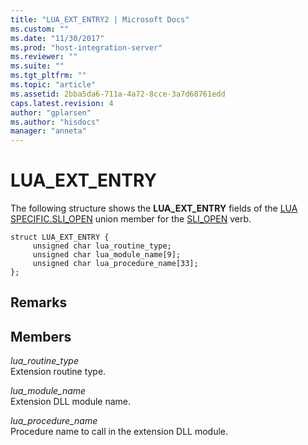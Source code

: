 ```yaml
---
title: "LUA_EXT_ENTRY2 | Microsoft Docs"
ms.custom: ""
ms.date: "11/30/2017"
ms.prod: "host-integration-server"
ms.reviewer: ""
ms.suite: ""
ms.tgt_pltfrm: ""
ms.topic: "article"
ms.assetid: 2bba5da6-711a-4a72-8cce-3a7d68761edd
caps.latest.revision: 4
author: "gplarsen"
ms.author: "hisdocs"
manager: "anneta"
---
```

# LUA_EXT_ENTRY
The following structure shows the **LUA_EXT_ENTRY** fields of the [LUA SPECIFIC.SLI_OPEN](../core/lua-specific-sli-open1.md) union member for the [SLI_OPEN](../core/sli-open2.md) verb.  
  
```  
struct LUA_EXT_ENTRY {  
     unsigned char lua_routine_type;  
     unsigned char lua_module_name[9];  
     unsigned char lua_procedure_name[33];  
};  
```  
  
## Remarks  
  
## Members  
 *lua_routine_type*  
 Extension routine type.  
  
 *lua_module_name*  
 Extension DLL module name.  
  
 *lua_procedure_name*  
 Procedure name to call in the extension DLL module.